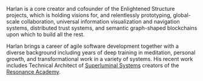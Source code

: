 Harlan is a core creator and cofounder of the Enlightened Structure projects, 
which is holding visions for, and relentlessly prototyping, global-scale collaboration, 
universal information visualization and navigation systems, distributed trust systems, 
and semantic graph-shaped blockchains upon which to build all the rest.

Harlan brings a career of agile software development together with a 
diverse background including years of deep training in meditation, personal growth, 
and transformational work in a variety of systems.
His recent work includes Technical Architect of 
[Superluminal Systems](http://superluminal.is/) 
creators of the [Resonance Academy](http://academy.resonance.is/).  
